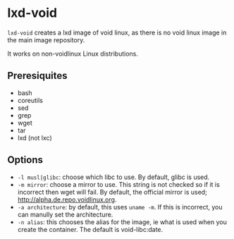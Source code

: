 # lxd-void

`lxd-void` creates a lxd image of void linux, as there is no void linux image
in the main image repository.

It works on non-voidlinux Linux distributions.

## Preresiquites

- bash
- coreutils
- sed
- grep
- wget
- tar
- lxd (not lxc)

## Options

- `-l musl|glibc`: choose which libc to use. By default, glibc is used.
- `-m mirror`: choose a mirror to use. This string is not checked so if it is
             incorrect then wget will fail. By default, the official mirror is
             used; http://alpha.de.repo.voidlinux.org.
- `-a architecture`: by default, this uses `uname -m`. If this is incorrect,
                   you can manully set the architecture.
- `-n alias`: this chooses the alias for the image, ie what is used when you
            create the container. The default is void-libc:date.
